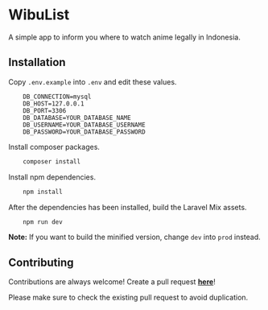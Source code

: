 
# WibuList

A simple app to inform you where to watch anime legally in Indonesia.


## Installation 

Copy `.env.example` into `.env` and edit these values.

```env
    DB_CONNECTION=mysql
    DB_HOST=127.0.0.1
    DB_PORT=3306
    DB_DATABASE=YOUR_DATABASE_NAME
    DB_USERNAME=YOUR_DATABASE_USERNAME
    DB_PASSWORD=YOUR_DATABASE_PASSWORD
```

Install composer packages.

```bash
    composer install
```

Install npm dependencies.

```bash 
    npm install
```

After the dependencies has been installed, build the Laravel Mix assets.

```bash
    npm run dev
```

**Note:** If you want to build the minified version, change `dev` into `prod` instead.

## Contributing

Contributions are always welcome! Create a pull request **[here](https://github.com/qctfw/wibulist/pulls)**!

Please make sure to check the existing pull request to avoid duplication.

  